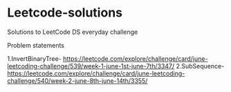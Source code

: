 # Leetcode-solutions
Solutions to LeetCode DS everyday challenge

Problem statements 


1.InvertBinaryTree- https://leetcode.com/explore/challenge/card/june-leetcoding-challenge/539/week-1-june-1st-june-7th/3347/
2.SubSequence- https://leetcode.com/explore/challenge/card/june-leetcoding-challenge/540/week-2-june-8th-june-14th/3355/
